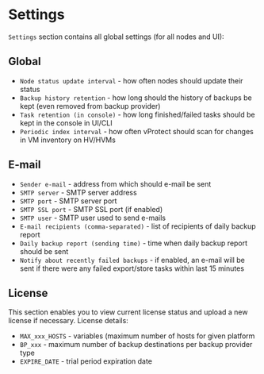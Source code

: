 # Settings

`Settings` section contains all global settings (for all nodes and UI):


## Global

* `Node status update interval` - how often nodes should update their status
* `Backup history retention` - how long should the history of backups be kept (even removed from backup provider)
* `Task retention (in console)` - how long finished/failed tasks should be kept in the console in UI/CLI
* `Periodic index interval` - how often vProtect should scan for changes in VM inventory on HV/HVMs


## E-mail

* `Sender e-mail` - address from which should e-mail be sent 
* `SMTP server` - SMTP server address 
* `SMTP port` - SMTP server port 
* `SMTP SSL port` - SMTP SSL port (if enabled) 
* `SMTP user` - SMTP user used to send e-mails 
* `E-mail recipients (comma-separated)` - list of recipients of daily backup report
* `Daily backup report (sending time)` - time when daily backup report should be sent
* `Notify about recently failed backups` - if enabled, an e-mail will be sent if there were any failed export/store tasks within last 15 minutes


## License

This section enables you to view current license status and upload a new license if necessary. License details:

* `MAX_xxx_HOSTS` - variables (maximum number of hosts for given platform
* `BP_xxx` - maximum number of backup destinations per backup provider type
* `EXPIRE_DATE` - trial period expiration date